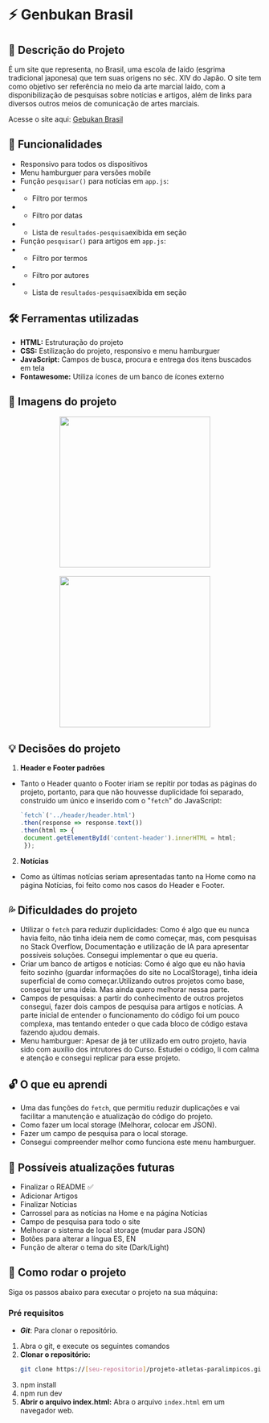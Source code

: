 # ⚡ Genbukan Brasil

## 📝 Descrição do Projeto
É um site que representa, no Brasil, uma escola de Iaido (esgrima tradicional japonesa) que tem suas origens no séc. XIV do Japão. O site tem como objetivo ser referência no meio da arte marcial Iaido, com a disponibilização de pesquisas sobre notícias e artigos, além de links para diversos outros meios de comunicação de artes marciais.

Acesse o site aqui: [Gebukan Brasil](https://genbukan-brasil.vercel.app/index.html)

## 🔎 Funcionalidades
- Responsivo para todos os dispositivos
- Menu hamburguer para versões mobile
- Função `pesquisar()` para notícias em `app.js`:
- - Filtro por termos
- - Filtro por datas
- - Lista de `resultados-pesquisa`exibida em seção
- Função `pesquisar()` para artigos em `app.js`:
- - Filtro por termos
- - Filtro por autores
- - Lista de `resultados-pesquisa`exibida em seção

## 🛠️ Ferramentas utilizadas
- **HTML:** Estruturação do projeto
- **CSS:** Estilização do projeto, responsivo e menu hamburguer
- **JavaScript:** Campos de busca, procura e entrega dos itens buscados em tela
- **Fontawesome:** Utiliza ícones de um banco de ícones externo


## 🎨 Imagens do projeto

<div align="center">
<img src="./src/images/others/genbukan-brasil.gif"  style="height: 300px; text-align: center;"> <br>
</div>

<br>

<div align="center">
<img src="./src/images/others/genbukan-brasil-mobile.gif"  style="height: 300px; text-align: center;"> <br>
</div>

## 💡 Decisões do projeto
1. **Header e Footer padrões**
- Tanto o Header quanto o Footer iriam se repitir por todas as páginas do projeto, portanto, para que não houvesse duplicidade foi separado, construído um único e inserido com o "`fetch`" do JavaScript:
   ```javascript
   `fetch`('../header/header.html')
   .then(response => response.text())
   .then(html => {
    document.getElementById('content-header').innerHTML = html;
    });
   ```
2. **Notícias**
- Como as últimas notícias seriam apresentadas tanto na Home como na página Notícias, foi feito como nos casos do Header e Footer.

## 💦 Dificuldades do projeto
- Utilizar o `fetch` para reduzir duplicidades: Como é algo que eu nunca havia feito, não tinha ideia nem de como começar, mas, com pesquisas no Stack Overflow, Documentação e utilização de IA para apresentar possíveis soluções. Consegui implementar o que eu queria.
- Criar um banco de artigos e notícias: Como é algo que eu não havia feito sozinho (guardar informações do site no LocalStorage), tinha ideia superficial de como começar.Utilizando outros projetos como base, consegui ter uma ideia. Mas ainda quero melhorar nessa parte.
- Campos de pesquisas: a partir do conhecimento de outros projetos consegui, fazer dois campos de pesquisa para artigos e notícias. A parte inicial de entender o funcionamento do código foi um pouco complexa, mas tentando enteder o que cada bloco de código estava fazendo ajudou demais.
- Menu hamburguer: Apesar de já ter utilizado em outro projeto, havia sido com auxílio dos intrutores do Curso. Estudei o código, li com calma e atenção e consegui replicar para esse projeto.

## 🔓 O que eu aprendi
- Uma das funções do `fetch`, que permitiu reduzir duplicações e vai facilitar a manutenção e atualização do código do projeto.
- Como fazer um local storage (Melhorar, colocar em JSON).
- Fazer um campo de pesquisa para o local storage.
- Consegui compreender melhor como funciona este menu hamburguer.


## 💭 Possíveis atualizações futuras
- Finalizar o README ✅
- Adicionar Artigos
- Finalizar Notícias
- Carrossel para as notícias na Home e na página Notícias
- Campo de pesquisa para todo o site
- Melhorar o sistema de local storage (mudar para JSON)
- Botões para alterar a língua ES, EN
- Função de alterar o tema do site (Dark/Light)

## 🚀 Como rodar o projeto
Siga os passos abaixo para executar o projeto na sua máquina:

### Pré requisitos

- <strong><i>Git</i></strong>: Para clonar o repositório.


1. Abra o git, e execute os seguintes comandos
2. **Clonar o repositório:**
   ```bash
   git clone https://[seu-repositorio]/projeto-atletas-paralimpicos.git
   ```
3. npm install
4. npm run dev
5. **Abrir o arquivo index.html:** Abra o arquivo `index.html` em um navegador web.